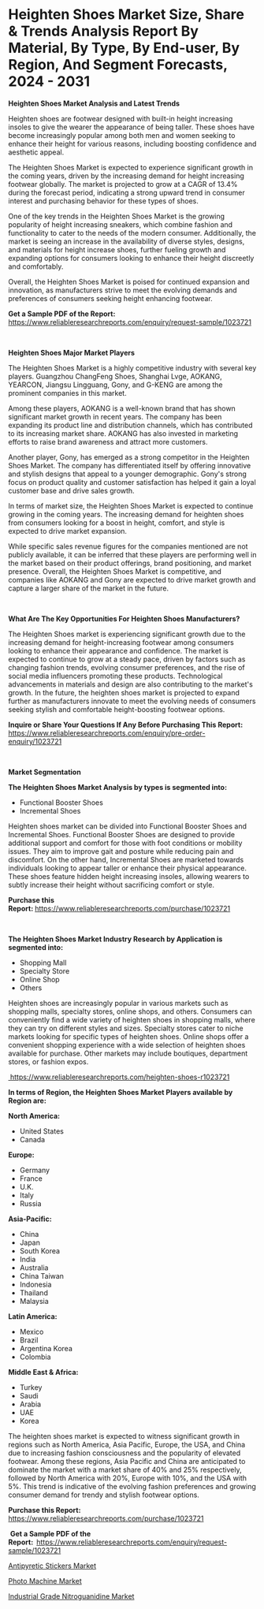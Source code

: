 <p><h1>Heighten Shoes Market Size, Share & Trends Analysis Report By Material, By Type, By End-user, By Region, And Segment Forecasts, 2024 - 2031</h1></p><p><strong>Heighten Shoes Market Analysis and Latest Trends</strong></p>
<p><p>Heighten shoes are footwear designed with built-in height increasing insoles to give the wearer the appearance of being taller. These shoes have become increasingly popular among both men and women seeking to enhance their height for various reasons, including boosting confidence and aesthetic appeal.</p><p>The Heighten Shoes Market is expected to experience significant growth in the coming years, driven by the increasing demand for height increasing footwear globally. The market is projected to grow at a CAGR of 13.4% during the forecast period, indicating a strong upward trend in consumer interest and purchasing behavior for these types of shoes.</p><p>One of the key trends in the Heighten Shoes Market is the growing popularity of height increasing sneakers, which combine fashion and functionality to cater to the needs of the modern consumer. Additionally, the market is seeing an increase in the availability of diverse styles, designs, and materials for height increase shoes, further fueling growth and expanding options for consumers looking to enhance their height discreetly and comfortably.</p><p>Overall, the Heighten Shoes Market is poised for continued expansion and innovation, as manufacturers strive to meet the evolving demands and preferences of consumers seeking height enhancing footwear.</p></p>
<p><strong>Get a Sample PDF of the Report:&nbsp;</strong> <a href="https://www.reliableresearchreports.com/enquiry/request-sample/1023721">https://www.reliableresearchreports.com/enquiry/request-sample/1023721</a></p>
<p>&nbsp;</p>
<p><strong>Heighten Shoes Major Market Players</strong></p>
<p><p>The Heighten Shoes Market is a highly competitive industry with several key players. Guangzhou ChangFeng Shoes, Shanghai Lvge, AOKANG, YEARCON, Jiangsu Lingguang, Gony, and G-KENG are among the prominent companies in this market. </p><p>Among these players, AOKANG is a well-known brand that has shown significant market growth in recent years. The company has been expanding its product line and distribution channels, which has contributed to its increasing market share. AOKANG has also invested in marketing efforts to raise brand awareness and attract more customers.</p><p>Another player, Gony, has emerged as a strong competitor in the Heighten Shoes Market. The company has differentiated itself by offering innovative and stylish designs that appeal to a younger demographic. Gony's strong focus on product quality and customer satisfaction has helped it gain a loyal customer base and drive sales growth.</p><p>In terms of market size, the Heighten Shoes Market is expected to continue growing in the coming years. The increasing demand for heighten shoes from consumers looking for a boost in height, comfort, and style is expected to drive market expansion. </p><p>While specific sales revenue figures for the companies mentioned are not publicly available, it can be inferred that these players are performing well in the market based on their product offerings, brand positioning, and market presence. Overall, the Heighten Shoes Market is competitive, and companies like AOKANG and Gony are expected to drive market growth and capture a larger share of the market in the future.</p></p>
<p>&nbsp;</p>
<p><strong>What Are The Key Opportunities For Heighten Shoes Manufacturers?</strong></p>
<p><p>The Heighten Shoes market is experiencing significant growth due to the increasing demand for height-increasing footwear among consumers looking to enhance their appearance and confidence. The market is expected to continue to grow at a steady pace, driven by factors such as changing fashion trends, evolving consumer preferences, and the rise of social media influencers promoting these products. Technological advancements in materials and design are also contributing to the market's growth. In the future, the heighten shoes market is projected to expand further as manufacturers innovate to meet the evolving needs of consumers seeking stylish and comfortable height-boosting footwear options.</p></p>
<p><strong>Inquire or Share Your Questions If Any Before Purchasing This Report:</strong> <a href="https://www.reliableresearchreports.com/enquiry/pre-order-enquiry/1023721">https://www.reliableresearchreports.com/enquiry/pre-order-enquiry/1023721</a></p>
<p>&nbsp;</p>
<p><strong>Market Segmentation</strong></p>
<p><strong>The Heighten Shoes Market Analysis by types is segmented into:</strong></p>
<p><ul><li>Functional Booster Shoes</li><li>Incremental Shoes</li></ul></p>
<p><p>Heighten shoes market can be divided into Functional Booster Shoes and Incremental Shoes. Functional Booster Shoes are designed to provide additional support and comfort for those with foot conditions or mobility issues. They aim to improve gait and posture while reducing pain and discomfort. On the other hand, Incremental Shoes are marketed towards individuals looking to appear taller or enhance their physical appearance. These shoes feature hidden height increasing insoles, allowing wearers to subtly increase their height without sacrificing comfort or style.</p></p>
<p><strong>Purchase this Report:&nbsp;</strong><a href="https://www.reliableresearchreports.com/purchase/1023721">https://www.reliableresearchreports.com/purchase/1023721</a></p>
<p>&nbsp;</p>
<p><strong>The Heighten Shoes Market Industry Research by Application is segmented into:</strong></p>
<p><ul><li>Shopping Mall</li><li>Specialty Store</li><li>Online Shop</li><li>Others</li></ul></p>
<p><p>Heighten shoes are increasingly popular in various markets such as shopping malls, specialty stores, online shops, and others. Consumers can conveniently find a wide variety of heighten shoes in shopping malls, where they can try on different styles and sizes. Specialty stores cater to niche markets looking for specific types of heighten shoes. Online shops offer a convenient shopping experience with a wide selection of heighten shoes available for purchase. Other markets may include boutiques, department stores, or fashion expos.</p></p>
<p><a href="https://www.reliableresearchreports.com/heighten-shoes-r1023721">&nbsp;https://www.reliableresearchreports.com/heighten-shoes-r1023721</a></p>
<p><strong>In terms of Region, the Heighten Shoes Market Players available by Region are:</strong></p>
<p>
    <p> <strong> North America: </strong>
        <ul>
            <li>United States</li>
            <li>Canada</li>
        </ul>
        </p> 
    <p> <strong> Europe: </strong>
        <ul>
            <li>Germany</li>
            <li>France</li>
            <li>U.K.</li>
            <li>Italy</li>
            <li>Russia</li>
        </ul>
        </p> 
    <p> <strong> Asia-Pacific: </strong>
        <ul>
            <li>China</li>
            <li>Japan</li>
            <li>South Korea</li>
            <li>India</li>
            <li>Australia</li>
            <li>China Taiwan</li>
            <li>Indonesia</li>
            <li>Thailand</li>
            <li>Malaysia</li>
        </ul>
        </p> 
    <p> <strong> Latin America: </strong>
        <ul>
            <li>Mexico</li>
            <li>Brazil</li>
            <li>Argentina Korea</li>
            <li>Colombia</li>
        </ul>
        </p> 
    <p> <strong> Middle East & Africa: </strong>
        <ul>
            <li>Turkey</li>
            <li>Saudi</li>
            <li>Arabia</li>
            <li>UAE</li>
            <li>Korea</li>
        </ul>
    </p>
    </p>
<p><p>The heighten shoes market is expected to witness significant growth in regions such as North America, Asia Pacific, Europe, the USA, and China due to increasing fashion consciousness and the popularity of elevated footwear. Among these regions, Asia Pacific and China are anticipated to dominate the market with a market share of 40% and 25% respectively, followed by North America with 20%, Europe with 10%, and the USA with 5%. This trend is indicative of the evolving fashion preferences and growing consumer demand for trendy and stylish footwear options.</p></p>
<p><strong>Purchase this Report: </strong><a href="https://www.reliableresearchreports.com/purchase/1023721">https://www.reliableresearchreports.com/purchase/1023721</a></p>
<p>&nbsp;<strong>Get a Sample PDF of the Report:&nbsp;&nbsp;</strong><a href="https://www.reliableresearchreports.com/enquiry/request-sample/1023721">https://www.reliableresearchreports.com/enquiry/request-sample/1023721</a></p>
<p><strong></strong></p>
<p><p><a href="https://github.com/SheilaBruen2023/Market-Research-Report-List-1/blob/main/antipyretic-stickers-market.md">Antipyretic Stickers Market</a></p><p><a href="https://github.com/marthawweekle/Market-Research-Report-List-1/blob/main/photo-machine-market.md">Photo Machine Market</a></p><p><a href="https://meowing-lemming-dd3.notion.site/Industrial-Grade-Nitroguanidine-Market-Furnishes-Information-on-Market-Share-Market-Trends-and-Mar-194499302afa4c4fbc8ad55cfc79baba">Industrial Grade Nitroguanidine Market</a></p></p>